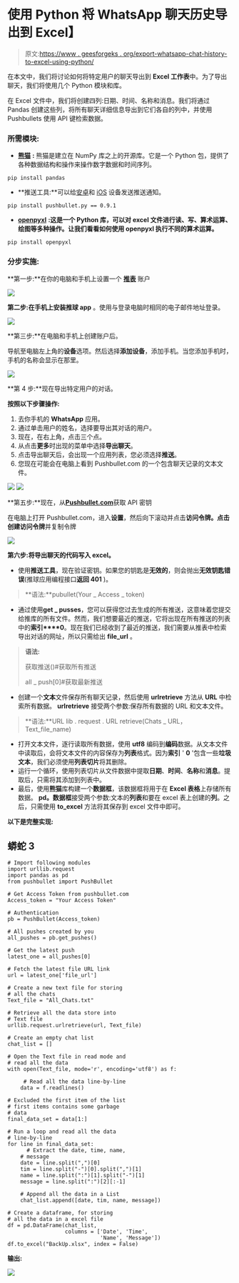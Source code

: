 # 使用 Python 将 WhatsApp 聊天历史导出到 Excel】

> 原文:[https://www . geesforgeks . org/export-whatsapp-chat-history-to-excel-using-python/](https://www.geeksforgeeks.org/export-whatsapp-chat-history-to-excel-using-python/)

在本文中，我们将讨论如何将特定用户的聊天导出到 **Excel 工作表**中。为了导出聊天，我们将使用几个 Python 模块和库。

在 Excel 文件中，我们将创建四列:日期、时间、名称和消息。我们将通过 Pandas 创建这些列，将所有聊天详细信息导出到它们各自的列中，并使用 Pushbullets 使用 API 键检索数据。

### 所需模块:

*   [**熊猫**](https://www.geeksforgeeks.org/python-pandas-dataframe/) **:** 熊猫是建立在 NumPy 库之上的开源库。它是一个 Python 包，提供了各种数据结构和操作来操作数字数据和时间序列。

```
pip install pandas
```

*   **推送工具:**可以给[安卓](https://play.google.com/store/apps/details?id=com.pushbullet.android)和 [iOS](https://itunes.apple.com/us/app/pushbullet/id810352052) 设备发送推送通知。

```
pip install pushbullet.py == 0.9.1
```

*   [**openpyxl**](https://www.geeksforgeeks.org/python-reading-excel-file-using-openpyxl-module/) **:这是一个 Python 库，可以对 excel 文件进行读、写、算术运算、绘图等多种操作。让我们看看如何使用 openpyxl 执行不同的算术运算。**

```
pip install openpyxl
```

### **分步**实施:

**第一步:**在你的电脑和手机上设置一个 [**推表**](https://www.pushbullet.com/) 账户

![](img/8ececc386d50387c87c1a3a4ad906afa.png)

**第二步:**在手机上安装**推球 app** 。使用与登录电脑时相同的电子邮件地址登录。

![](img/b72dab406057bfce6161768a6dd68ab5.png)

**第三步:**在电脑和手机上创建账户后。

导航至电脑左上角的**设备**选项。然后选择**添加设备**，添加手机。当您添加手机时，手机的名称会显示在那里。

![](img/7046f89e00479b21d907b23f939b9b33.png)

**第 4 步:**现在导出特定用户的对话。

**按照以下步骤操作:**

1.  去你手机的 **WhatsApp** 应用。
2.  通过单击用户的姓名，选择要导出其对话的用户。
3.  现在，在右上角，点击三个点。
4.  从点击**更多**时出现的菜单中选择**导出聊天**。
5.  点击导出聊天后，会出现一个应用列表，您必须选择**推送**。
6.  您现在可能会在电脑上看到 Pushbullet.com 的一个包含聊天记录的文本文件。

![](img/4f237f959920054052ef879b5f1c2ae8.png) ![](img/bb63c5f43688fbaa6360e83739cb535f.png)

**第五步:**现在，从[**Pushbullet.com**](https://www.pushbullet.com/#settings)获取 API 密钥

在电脑上打开 Pushbullet.com，进入**设置**，然后向下滚动并点击**访问令牌。**点击**创建访问令牌**并复制令牌

![](img/32335cc6cdfb58f7995084d660d0d2fd.png)

**第六步:将导出聊天的代码写入 excel。**

*   使用**推送工具**，现在验证密钥。如果您的钥匙是**无效的**，则会抛出**无效钥匙错误**(推球应用编程接口**返回 401** )。

> **语法:**pubullet(Your _ Access _ token)

*   通过使用**get _ pusses**，您可以获得您过去生成的所有推送，这意味着您提交给推库的所有文件。然而，我们想要最近的推送，它将出现在所有推送的列表中的**索引****0**。现在我们已经收到了最近的推送，我们需要从推表中检索导出对话的网址，所以只需给出 **file_url** 。

> **语法:**
> 
> 获取推送()#获取所有推送
> 
> all _ push[0]#获取最新推送

*   创建一个**文本**文件保存所有聊天记录，然后使用 **urlretrieve** 方法从 **URL** 中检索所有数据。 **urlretrieve** 接受两个参数:保存所有数据的 URL 和文本文件。

> **语法:**URL lib . request . URL retrieve(Chats _ URL，Text_file_name)

*   打开文本文件，逐行读取所有数据，使用 **utf8** 编码到**编码**数据。从文本文件中读取后，会将文本文件的内容保存为**列表**格式。因为**索引** ' **0** '包含一些**垃圾文本**，我们必须使用**列表切片**将其删除。
*   运行一个循环，使用列表切片从文件数据中提取**日期**、**时间**、**名称**和**消息**。提取后，只需将其添加到列表中。
*   最后，使用**熊猫**库构建一个**数据框**，该数据框将用于在 **Excel 表格**上存储所有数据。 **pd。数据框**接受两个参数:文本的**列表**和要在 excel 表上创建的**列**。之后，只需使用 **to_excel** 方法将其保存到 excel 文件中即可。

**以下是完整实现:**

## 蟒蛇 3

```
# Import following modules
import urllib.request
import pandas as pd 
from pushbullet import PushBullet 

# Get Access Token from pushbullet.com
Access_token = "Your Access Token"

# Authentication
pb = PushBullet(Access_token) 

# All pushes created by you
all_pushes = pb.get_pushes() 

# Get the latest push
latest_one = all_pushes[0] 

# Fetch the latest file URL link
url = latest_one['file_url'] 

# Create a new text file for storing
# all the chats
Text_file = "All_Chats.txt" 

# Retrieve all the data store into
# Text file
urllib.request.urlretrieve(url, Text_file)

# Create an empty chat list
chat_list = [] 

# Open the Text file in read mode and
# read all the data
with open(Text_file, mode='r', encoding='utf8') as f:

     # Read all the data line-by-line
    data = f.readlines() 

# Excluded the first item of the list
# first items contains some garbage
# data
final_data_set = data[1:]

# Run a loop and read all the data
# line-by-line
for line in final_data_set:
      # Extract the date, time, name,
    # message
    date = line.split(",")[0] 
    tim = line.split("-")[0].split(",")[1] 
    name = line.split(":")[1].split("-")[1] 
    message = line.split(":")[2][:-1] 

    # Append all the data in a List
    chat_list.append([date, tim, name, message])

# Create a dataframe, for storing
# all the data in a excel file
df = pd.DataFrame(chat_list,
                  columns = ['Date', 'Time',
                             'Name', 'Message'])
df.to_excel("BackUp.xlsx", index = False)
```

**输出:**

![](img/d9d8bf4e2596e48876f9facc16faf783.png)